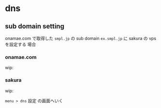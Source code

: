 
# dns


## sub domain setting

onamae.com で取得した `smpl.jp` の
sub domain `ex.smpl.jp` に sakura の vps を設定する
場合


### onamae.com

wip:


### sakura

wip:

`menu > dns` 設定 の画面へいく





